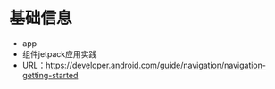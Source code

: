 # 基础信息
* app
* 组件jetpack应用实践
* URL：https://developer.android.com/guide/navigation/navigation-getting-started